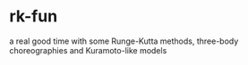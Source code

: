 # rk-fun
a real good time with some Runge-Kutta methods, three-body choreographies and Kuramoto-like models
